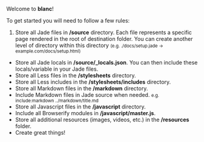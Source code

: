 Welcome to **blanc**!

To get started you will need to follow a few rules:
1. Store all Jade files in **/source** directory. Each file represents a specific page rendered in the root of destination folder. You can create another level of directory within this directory <small>(e.g. ./docs/setup.jade -> example.com/docs/setup.html)</small>
- Store all Jade locals in **/source/_locals.json**. You can then include these locals/variable in your Jade files.
- Store all Less files in the **/stylesheets** directory.
- Store all Less includes in the **/stylesheets/includes** directory.
- Store all Markdown files in the **/markdown** directory.
- Include Markdown files in Jade source when needed. <small>e.g. include:markdown ../markdown/title.md</small>
- Store all Javascript files in the **/javascript** directory.
- Include all Browserify modules in **/javascript/master.js**.
- Store all additional resources (images, videos, etc.) in the **/resources** folder.
- Create great things!
